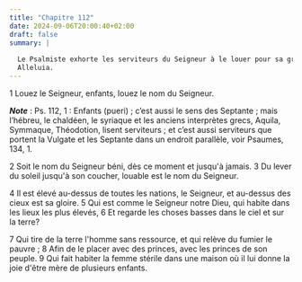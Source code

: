 ```yaml
---
title: "Chapitre 112"
date: 2024-09-06T20:00:40+02:00
draft: false
summary: |
  
  Le Psalmiste exhorte les serviteurs du Seigneur à le louer pour sa grandeur, sa puissance et sa bonté.
  Alleluia.
---
```



1 Louez le Seigneur, enfants, louez le nom du Seigneur.

***Note*** :  Ps. 112, 1 : Enfants (pueri) ; c’est aussi le sens des Septante ; mais l’hébreu, le chaldéen, le syriaque et les anciens interprètes grecs, Aquila, Symmaque, Théodotion, lisent serviteurs ; et c’est aussi serviteurs que portent la Vulgate et les Septante dans un endroit parallèle, voir Psaumes, 134, 1.


2 Soit le nom du Seigneur béni, dès ce moment et jusqu'à jamais. 3 Du lever du soleil jusqu'à son coucher, louable est le nom du Seigneur.


4 Il est élevé au-dessus de toutes les nations, le Seigneur, et au-dessus des cieux est sa gloire. 5 Qui est comme le Seigneur notre Dieu, qui habite dans les lieux les plus élevés, 6 Et regarde les choses basses dans le ciel et sur la terre?


7 Qui tire de la terre l'homme sans ressource, et qui relève du fumier le pauvre ; 8 Afin de le placer avec des princes, avec les princes de son peuple. 9 Qui fait habiter la femme stérile dans une maison où il lui donne la joie d'être mère de plusieurs enfants.

